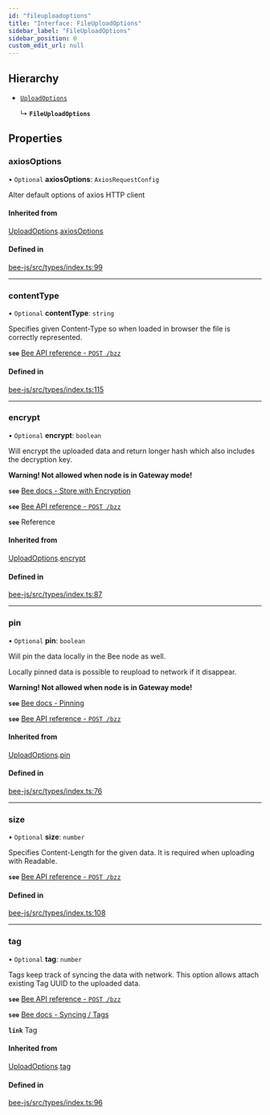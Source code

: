 ```yaml
---
id: "fileuploadoptions"
title: "Interface: FileUploadOptions"
sidebar_label: "FileUploadOptions"
sidebar_position: 0
custom_edit_url: null
---
```


## Hierarchy

- [`UploadOptions`](uploadoptions.md)

  ↳ **`FileUploadOptions`**

## Properties

### axiosOptions

• `Optional` **axiosOptions**: `AxiosRequestConfig`

Alter default options of axios HTTP client

#### Inherited from

[UploadOptions](uploadoptions.md).[axiosOptions](uploadoptions.md#axiosoptions)

#### Defined in

[bee-js/src/types/index.ts:99](https://github.com/ethersphere/bee-js/blob/0e69ca1/src/types/index.ts#L99)

___

### contentType

• `Optional` **contentType**: `string`

Specifies given Content-Type so when loaded in browser the file is correctly represented.

**`see`** [Bee API reference - `POST /bzz`](https://docs.ethswarm.org/api/#tag/File)

#### Defined in

[bee-js/src/types/index.ts:115](https://github.com/ethersphere/bee-js/blob/0e69ca1/src/types/index.ts#L115)

___

### encrypt

• `Optional` **encrypt**: `boolean`

Will encrypt the uploaded data and return longer hash which also includes the decryption key.

**Warning! Not allowed when node is in Gateway mode!**

**`see`** [Bee docs - Store with Encryption](https://docs.ethswarm.org/docs/access-the-swarm/store-with-encryption)

**`see`** [Bee API reference - `POST /bzz`](https://docs.ethswarm.org/api/#tag/Collection/paths/~1bzz/post)

**`see`** Reference

#### Inherited from

[UploadOptions](uploadoptions.md).[encrypt](uploadoptions.md#encrypt)

#### Defined in

[bee-js/src/types/index.ts:87](https://github.com/ethersphere/bee-js/blob/0e69ca1/src/types/index.ts#L87)

___

### pin

• `Optional` **pin**: `boolean`

Will pin the data locally in the Bee node as well.

Locally pinned data is possible to reupload to network if it disappear.

**Warning! Not allowed when node is in Gateway mode!**

**`see`** [Bee docs - Pinning](https://docs.ethswarm.org/docs/access-the-swarm/pinning)

**`see`** [Bee API reference - `POST /bzz`](https://docs.ethswarm.org/api/#tag/Collection/paths/~1bzz/post)

#### Inherited from

[UploadOptions](uploadoptions.md).[pin](uploadoptions.md#pin)

#### Defined in

[bee-js/src/types/index.ts:76](https://github.com/ethersphere/bee-js/blob/0e69ca1/src/types/index.ts#L76)

___

### size

• `Optional` **size**: `number`

Specifies Content-Length for the given data. It is required when uploading with Readable.

**`see`** [Bee API reference - `POST /bzz`](https://docs.ethswarm.org/api/#tag/File)

#### Defined in

[bee-js/src/types/index.ts:108](https://github.com/ethersphere/bee-js/blob/0e69ca1/src/types/index.ts#L108)

___

### tag

• `Optional` **tag**: `number`

Tags keep track of syncing the data with network. This option allows attach existing Tag UUID to the uploaded data.

**`see`** [Bee API reference - `POST /bzz`](https://docs.ethswarm.org/api/#tag/Collection/paths/~1bzz/post)

**`see`** [Bee docs - Syncing / Tags](https://docs.ethswarm.org/docs/access-the-swarm/syncing)

**`link`** Tag

#### Inherited from

[UploadOptions](uploadoptions.md).[tag](uploadoptions.md#tag)

#### Defined in

[bee-js/src/types/index.ts:96](https://github.com/ethersphere/bee-js/blob/0e69ca1/src/types/index.ts#L96)
